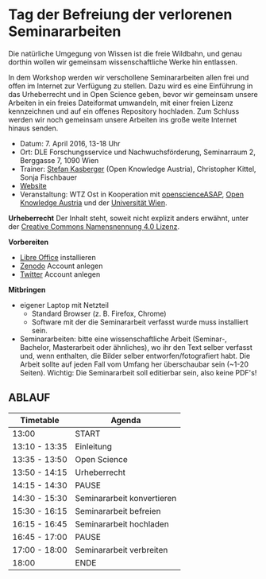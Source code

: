 Tag der Befreiung der verlorenen Seminararbeiten
==============================

Die natürliche Umgegung von Wissen ist die freie Wildbahn, und genau dorthin wollen wir gemeinsam wissenschaftliche Werke hin entlassen.

In dem Workshop werden wir verschollene Seminararbeiten allen frei und offen im Internet zur Verfügung zu stellen. Dazu wird es eine Einführung in das Urheberrecht und in Open Science geben, bevor wir gemeinsam unsere Arbeiten in ein freies Dateiformat umwandeln, mit einer freien Lizenz kennzeichnen und auf ein offenes Repository hochladen. Zum Schluss werden wir noch gemeinsam unsere Arbeiten ins große weite Internet hinaus senden. 

- Datum: 7. April 2016, 13-18 Uhr
- Ort: DLE Forschungsservice und Nachwuchsförderung, Seminarraum 2, Berggasse 7, 1090 Wien
- Trainer: [Stefan Kasberger](http://stefankasberger.at) (Open Knowledge Austria), Christopher Kittel, Sonja Fischbauer
- [Website](http://www.wtz-ost.at/veranstaltungen/tag-der-befreiung-der-verlorenen-seminararbeiten/)
- Veranstaltung: WTZ Ost in Kooperation mit [openscienceASAP](http://openscienceasap.org), [Open Knowledge Austria](http://okfn.at) und der [Universität Wien](https://www.univie.ac.at/).

**Urheberrecht**
Der Inhalt steht, soweit nicht explizit anders erwähnt, unter der [Creative Commons Namensnennung 4.0 Lizenz](https://creativecommons.org/licenses/by/4.0/).

**Vorbereiten**
- [Libre Office](https://de.libreoffice.org/) installieren
- [Zenodo](http://zenodo.org/) Account anlegen
- [Twitter](http://twitter.com/) Account anlegen

**Mitbringen**
- eigener Laptop mit Netzteil
	- Standard Browser (z. B. Firefox, Chrome)
	- Software mit der die Seminararbeit verfasst wurde muss installiert sein.
- Seminararbeiten: bitte eine wissenschaftliche Arbeit (Seminar-, Bachelor, Masterarbeit oder ähnliches), wo ihr den Text selber verfasst und, wenn enthalten, die Bilder selber entworfen/fotografiert habt. Die Arbeit sollte auf jeden Fall vom Umfang her überschaubar sein (~1-20 Seiten). Wichtig: Die Seminararbeit soll editierbar sein, also keine PDF's! 

## ABLAUF

| Timetable     | Agenda       |
|---------------|--------------|
| 13:00         | START |
| 13:10 - 13:35 | Einleitung |
| 13:35 - 13:50 | Open Science |
| 13:50 - 14:15 | Urheberrecht |
| 14:15 - 14:30 | PAUSE |
| 14:30 - 15:30 | Seminararbeit konvertieren |
| 15:30 - 16:15 | Seminararbeit befreien |
| 16:15 - 16:45 | Seminararbeit hochladen |
| 16:45 - 17:00 | PAUSE |
| 17:00 - 18:00 | Seminararbeit verbreiten |
| 18:00         | ENDE |




